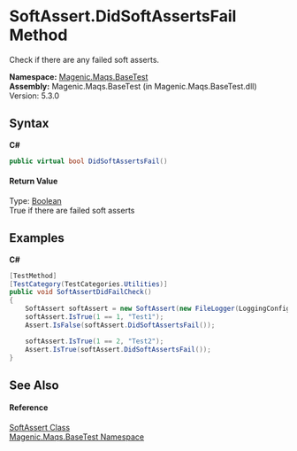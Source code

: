 # SoftAssert.DidSoftAssertsFail Method 
 

Check if there are any failed soft asserts.

**Namespace:**&nbsp;<a href="MAQS_5/BaseTest_AUTOGENERATED/Magenic-Maqs-BaseTest_Namespace">Magenic.Maqs.BaseTest</a><br />**Assembly:**&nbsp;Magenic.Maqs.BaseTest (in Magenic.Maqs.BaseTest.dll) Version: 5.3.0

## Syntax

**C#**<br />
``` C#
public virtual bool DidSoftAssertsFail()
```


#### Return Value
Type: <a href="http://msdn2.microsoft.com/en-us/library/a28wyd50" target="_blank">Boolean</a><br />True if there are failed soft asserts

## Examples

**C#**<br />
``` C#
[TestMethod]
[TestCategory(TestCategories.Utilities)]
public void SoftAssertDidFailCheck()
{
    SoftAssert softAssert = new SoftAssert(new FileLogger(LoggingConfig.GetLogDirectory(), "UnitTests.SoftAssertUnitTests.SoftAssertIsTrueTest", MessageType.GENERIC, true));
    softAssert.IsTrue(1 == 1, "Test1");
    Assert.IsFalse(softAssert.DidSoftAssertsFail());

    softAssert.IsTrue(1 == 2, "Test2");
    Assert.IsTrue(softAssert.DidSoftAssertsFail());
}
```


## See Also


#### Reference
<a href="MAQS_5/BaseTest_AUTOGENERATED/SoftAssert_Class">SoftAssert Class</a><br /><a href="MAQS_5/BaseTest_AUTOGENERATED/Magenic-Maqs-BaseTest_Namespace">Magenic.Maqs.BaseTest Namespace</a><br />